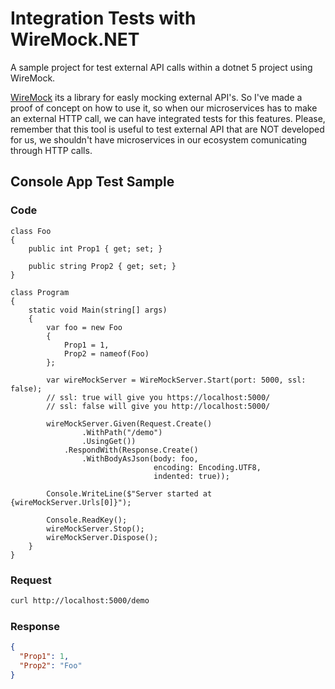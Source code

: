 
# Integration Tests with WireMock.NET

A sample project for test external API calls within a dotnet 5 project using WireMock.

[WireMock](https://github.com/WireMock-Net/WireMock.Net) its a library for easly mocking external API's. So I've made a proof of concept on how to use it, so when our microservices has to make an external HTTP call, we can have integrated tests for this features.
Please, remember that this tool is useful to test external API that are NOT developed for us, we shouldn't have microservices in our ecosystem comunicating through HTTP calls.

## Console App Test Sample

### Code

```CShrap
class Foo
{
    public int Prop1 { get; set; }

    public string Prop2 { get; set; }
}

class Program
{
    static void Main(string[] args)
    {
        var foo = new Foo
        {
            Prop1 = 1,
            Prop2 = nameof(Foo)
        };

        var wireMockServer = WireMockServer.Start(port: 5000, ssl: false);
        // ssl: true will give you https://localhost:5000/
        // ssl: false will give you http://localhost:5000/

        wireMockServer.Given(Request.Create()
                .WithPath("/demo")
                .UsingGet())
            .RespondWith(Response.Create()
                .WithBodyAsJson(body: foo,
                                encoding: Encoding.UTF8,
                                indented: true));

        Console.WriteLine($"Server started at {wireMockServer.Urls[0]}");

        Console.ReadKey();
        wireMockServer.Stop();
        wireMockServer.Dispose();
    }
}
```

### Request

```bash
curl http://localhost:5000/demo
```

### Response

```json
{
  "Prop1": 1,
  "Prop2": "Foo"
}
```
